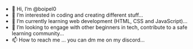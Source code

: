 - 👋 Hi, I’m @boipel0
- 👀 I’m interested in coding and creating different stuff...
- 🌱 I’m currently learning web development (HTML, CSS and JavaScript)...
- 💞️ I’m looking to engage with other beginners in tech, contribute to a safe learning community...
- 📫 How to reach me ... you can dm me on my discord...

<!---
boipel0/boipel0 is a ✨ special ✨ repository because its `README.md` (this file) appears on your GitHub profile.
You can click the Preview link to take a look at your changes.
--->
